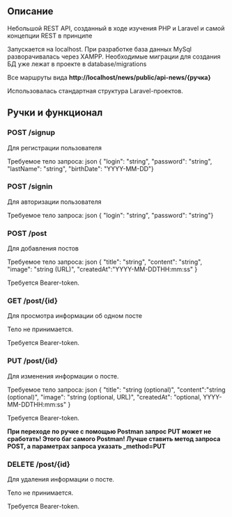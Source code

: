 <h2>Описание</h2>
<p>Небольшой REST API, созданный в ходе изучения PHP и Laravel и самой концепции REST в принципе</p>
<p>Запускается на localhost. При разработке база данных MySql разворачивалась через XAMPP. Необходимые миграции для создания БД уже лежат в проекте в database/migrations</p>
<p>Все маршруты вида <b>http://localhost/news/public/api-news/{ручка}</b></p>
<p>Использовалась стандартная структура Laravel-проектов.</p>

<h2>Ручки и функционал</h2>
<h3>POST /signup</h3>
<p>Для регистрации пользователя</p> 
<p>Требуемое тело запроса: json { "login": "string", "password": "string", "lastName": "string", "birthDate": "YYYY-MM-DD"}</p>

<h3>POST /signin</h3>
<p>Для авторизации пользователя</p>
<p>Требуемое тело запроса: json { "login": "string", "password": "string"}</p>

<h3>POST /post</h3>
<p>Для добавления постов</p>
<p>Требуемое тело запроса: json { "title": "string", "content": "string", "image": "string (URL)", "createdAt":"YYYY-MM-DDTHH:mm:ss" }</p>
<p>Требуется Bearer-token.</p>

<h3>GET /post/{id}</h3>
<p>Для просмотра информации об одном посте</p>
<p>Тело не принимается.</p>
<p>Требуется Bearer-token.</p>

<h3>PUT /post/{id}</h3>
<p>Для изменения информации о посте.</p>
<p>Требуемое тело запроса: json { "title": "string (optional)", "content":"string (optional)", "image": "string (optional, URL)", "createdAt": "optional, YYYY-MM-DDTHH:mm:ss" }</p>
<p>Требуется Bearer-token.</p>
<p><b>При переходе по ручке с помощью Postman запрос PUT может не сработать! Этого баг самого Postman! Лучше ставить метод запроса POST, а параметрах запроса указать _method=PUT</b></p>

<h3>DELETE /post/{id}</h3>
<p>Для удаления информации о посте.</p>
<p>Тело не принимается.</p>
<p>Требуется Bearer-token.</p>
